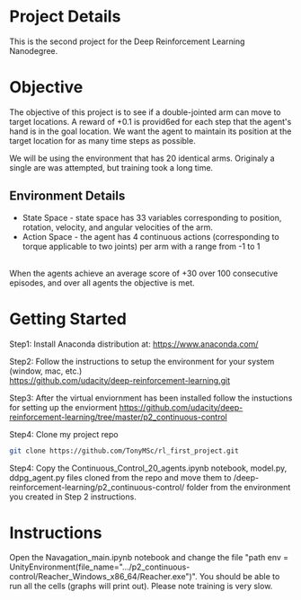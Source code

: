 # Project Details
This is the second project for the Deep Reinforcement Learning Nanodegree.  

# Objective
The objective of this project is to see if a double-jointed arm can move to target locations. A reward of +0.1 is provid6ed for each step that the agent's hand is in the goal location. We want the agent to maintain its position at the target location for as many time steps as possible.

We will be using the environment that has 20 identical arms.  Originaly a single are was attempted, but training took a long time.

## Environment Details
* State Space - state space has 33 variables corresponding to position, rotation, velocity, and angular velocities of the arm.
* Action Space - the agent has 4 continuous actions (corresponding to torque applicable to two joints) per arm with a range from -1 to 1

<br> When the agents achieve an average score of +30 over 100 consecutive episodes, and over all agents the objective is met.

# Getting Started
Step1:
Install Anaconda distribution at:
https://www.anaconda.com/

Step2:
Follow the instructions to setup the environment for your system (window, mac, etc.) \
https://github.com/udacity/deep-reinforcement-learning.git

Step3:
After the virtual enviornment has been installed follow the instuctions for setting up the enviorment
https://github.com/udacity/deep-reinforcement-learning/tree/master/p2_continuous-control

Step4:
Clone my project repo

```bash
git clone https://github.com/TonyMSc/rl_first_project.git
```

Step4:
Copy the Continuous_Control_20_agents.ipynb notebook, model.py, ddpg_agent.py files cloned from the repo and move them to /deep-reinforcement-learning/p2_continuous-control/ folder from the environment you created in Step 2 instructions.


# Instructions
Open the Navagation_main.ipynb notebook and change the file "path env = UnityEnvironment(file_name=".../p2_continuous-control/Reacher_Windows_x86_64/Reacher.exe")". You should be able to run all the cells (graphs will print out).  Please note training is very slow.


